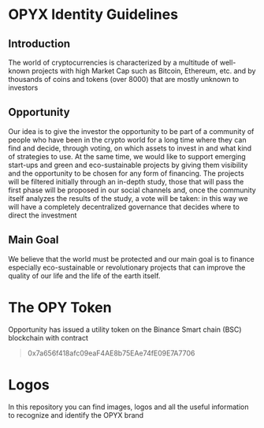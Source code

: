 # OPYX Identity Guidelines

## Introduction

The world of cryptocurrencies is characterized by a multitude of well-known projects with high Market Cap such as Bitcoin, Ethereum, etc. and by thousands of coins and tokens (over 8000) that are mostly unknown to investors

## Opportunity

Our idea is to give the investor the opportunity to be part of a community of people who have been in the crypto world for a long time where they can find and decide, through voting, on which assets to invest in and what kind of strategies to use. At the same time, we would like to support emerging start-ups and green and eco-sustainable projects by giving them visibility and the opportunity to be chosen for any form of financing. The projects will be filtered initially through an in-depth study, those that will pass the first phase will be proposed in our social channels and, once the community itself analyzes the results of the study, a vote will be taken: in this way we will have a completely decentralized governance that decides where to direct the investment

## Main Goal

We believe that the world must be protected and our main goal is to finance especially eco-sustainable or revolutionary projects that can improve the quality of our life and the life of the earth itself.

# The OPY Token

Opportunity has issued a utility token on the Binance Smart chain (BSC) blockchain with contract

> 0x7a656f418afc09eaF4AE8b75EAe74fE09E7A7706

# Logos

In this repository you can find images, logos and all the useful information to recognize and identify the OPYX brand
